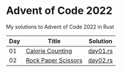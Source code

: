 # Advent of Code 2022

My solutions to Advent of Code 2022 in Rust

| Day | Title                                                      | Solution                           |
| --- | ---------------------------------------------------------- | ---------------------------------- |
| 01  | [Calorie Counting](https://adventofcode.com/2022/day/1)    | [day01.rs](src/solutions/day01.rs) |
| 02  | [Rock Paper Scissors](https://adventofcode.com/2022/day/2) | [day02.rs](src/solutions/day02.rs) |
